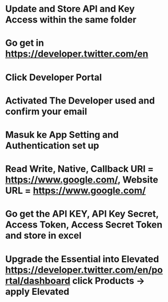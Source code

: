 # Update and Store API and Key Access within the same folder
# Go get in https://developer.twitter.com/en
# Click Developer Portal
# Activated The Developer used and confirm your email
# Masuk ke App Setting and Authentication set up
# Read Write, Native, Callback URI = https://www.google.com/, Website URL = https://www.google.com/
# Go get the API KEY, API Key Secret, Access Token, Access Secret Token and store in excel
# Upgrade the Essential into Elevated https://developer.twitter.com/en/portal/dashboard click Products -> apply Elevated